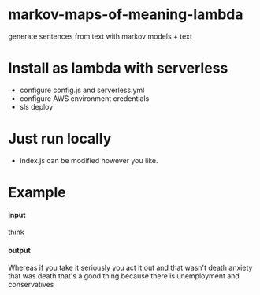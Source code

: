 # markov-maps-of-meaning-lambda
generate sentences from text with markov models + text

# Install as lambda with serverless
- configure config.js and serverless.yml
- configure AWS environment credentials
- sls deploy

# Just run locally
- index.js can be modified however you like.

# Example
#### input 

think

#### output

Whereas if you take it seriously you act it out and that wasn't death anxiety that was death that's a good thing because there is unemployment and conservatives

